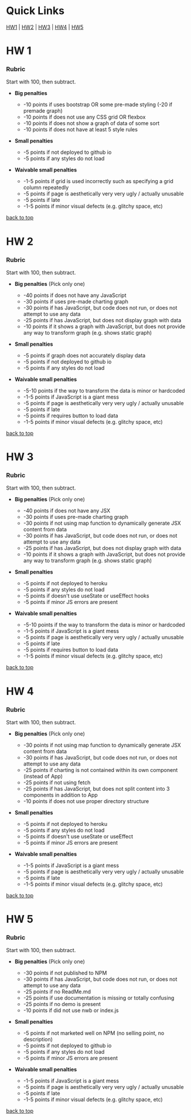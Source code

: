 # Quick Links

[HW1](#hw-1) | [HW2](#hw-2) | [HW3](#hw-3) | [HW4](#hw-4) | [HW5](#hw-5)

# HW 1

### Rubric

Start with 100, then subtract.

* **Big penalties**
    * -10 points if uses bootstrap OR some pre-made styling (-20 if premade graph)
    * -10 points if does not use any CSS grid OR flexbox
    * -10 points if does not show a graph of data of some sort
    * -10 points if does not have at least 5 style rules

* **Small penalties**
    * -5 points if not deployed to github io
    * -5 points if any styles do not load

* **Waivable small penalties**
    * -1-5 points if grid is used incorrectly such as specifying a grid column repeatedly
    * -5 points if page is aesthetically very very ugly / actually unusable
    * -5 points if late
    * -1-5 points if minor visual defects (e.g. glitchy space, etc)

[back to top](#Quick-Links)

# HW 2

### Rubric

Start with 100, then subtract.

* **Big penalties** (Pick only one)
    * -40 points if does not have any JavaScript
    * -30 points if uses pre-made charting graph
    * -30 points if has JavaScript, but code does not run, or does not
      attempt to use any data
    * -25 points if has JavaScript, but does not display graph with data
    * -10 points if it shows a graph with JavaScript, but does not provide
      any way to transform graph (e.g. shows static graph)

* **Small penalties**
    * -5 points if graph does not accurately display data
    * -5 points if not deployed to github io
    * -5 points if any styles do not load

* **Waivable small penalties**
    * -5-10 points if the way to transform the data is minor or hardcoded
    * -1-5 points if JavaScript is a giant mess
    * -5 points if page is aesthetically very very ugly / actually unusable
    * -5 points if late
    * -5 points if requires button to load data
    * -1-5 points if minor visual defects (e.g. glitchy space, etc)

[back to top](#Quick-Links)

# HW 3

### Rubric

Start with 100, then subtract.

* **Big penalties** (Pick only one)
    * -40 points if does not have any JSX
    * -30 points if uses pre-made charting graph
    * -30 points if not using map function to dynamically generate JSX content from data
    * -30 points if has JavaScript, but code does not run, or does not
      attempt to use any data
    * -25 points if has JavaScript, but does not display graph with data
    * -10 points if it shows a graph with JavaScript, but does not provide
      any way to transform graph (e.g. shows static graph)

* **Small penalties**
    * -5 points if not deployed to heroku
    * -5 points if any styles do not load
    * -5 points if doesn't use useState or useEffect hooks
    * -5 points if minor JS errors are present

* **Waivable small penalties**
    * -5-10 points if the way to transform the data is minor or hardcoded
    * -1-5 points if JavaScript is a giant mess
    * -5 points if page is aesthetically very very ugly / actually unusable
    * -5 points if late
    * -5 points if requires button to load data
    * -1-5 points if minor visual defects (e.g. glitchy space, etc)

[back to top](#Quick-Links)

# HW 4

### Rubric

Start with 100, then subtract.

* **Big penalties** (Pick only one)
    * -30 points if not using map function to dynamically generate JSX content from data
    * -30 points if has JavaScript, but code does not run, or does not
      attempt to use any data
    * -25 points if charting is not contained within its own component (instead of App)
    * -25 points if not using fetch
    * -25 points if has JavaScript, but does not split content into 3 components in addition to App
    * -10 points if does not use proper directory structure

* **Small penalties**
    * -5 points if not deployed to heroku
    * -5 points if any styles do not load
    * -5 points if doesn't use useState or useEffect
    * -5 points if minor JS errors are present

* **Waivable small penalties**
    * -1-5 points if JavaScript is a giant mess
    * -5 points if page is aesthetically very very ugly / actually unusable
    * -5 points if late
    * -1-5 points if minor visual defects (e.g. glitchy space, etc)
    
[back to top](#Quick-Links)

# HW 5

### Rubric

Start with 100, then subtract.

* **Big penalties** (Pick only one)
    * -30 points if not published to NPM
    * -30 points if has JavaScript, but code does not run, or does not
      attempt to use any data
    * -25 points if no ReadMe.md
    * -25 points if use documentation is missing or totally confusing
    * -25 points if no demo is present
    * -10 points if did not use nwb or index.js

* **Small penalties**
    * -5 points if not marketed well on NPM (no selling point, no description)
    * -5 points if not deployed to github io
    * -5 points if any styles do not load
    * -5 points if minor JS errors are present

* **Waivable small penalties**
    * -1-5 points if JavaScript is a giant mess
    * -5 points if page is aesthetically very very ugly / actually unusable
    * -5 points if late
    * -1-5 points if minor visual defects (e.g. glitchy space, etc)

[back to top](#Quick-Links)
